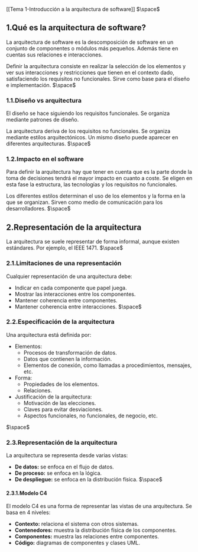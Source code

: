 [[Tema 1-Introducción a la arquitectura de software]]
$\space$
## 1.Qué es la arquitectura de software?
La arquitectura de software es la descomposición de software en un conjunto de componentes o módulos más pequeños. Además tiene en cuentas sus relaciones e interacciones.

Definir la arquitectura consiste en realizar la selección de los elementos y ver sus interacciones y restricciones que tienen en el contexto dado, satisfaciendo los requisitos no funcionales. Sirve como base para el diseño e implementación.
$\space$
### 1.1.Diseño vs arquitectura
El diseño se hace siguiendo los requisitos funcionales. Se organiza mediante patrones de diseño. 

La arquitectura deriva de los requisitos no funcionales. Se organiza mediante estilos arquitectónicos. Un mismo diseño puede aparecer en diferentes arquitecturas.
$\space$
### 1.2.Impacto en el software
Para definir la arquitectura hay que tener en cuenta que es la parte donde la toma de decisiones tendrá el mayor impacto en cuanto a coste. Se eligen en esta fase la estructura, las tecnologías y los requisitos no funcionales.

Los diferentes estilos determinan el uso de los elementos y la forma en la que se organizan. Sirven como medio de comunicación para los desarrolladores.
$\space$
## 2.Representación de la arquitectura
La arquitectura se suele representar de forma informal, aunque existen estándares. Por ejemplo, el IEEE 1471.
$\space$
### 2.1.Limitaciones de una representación
Cualquier representación de una arquitectura debe:
+ Indicar en cada componente que papel juega.
+ Mostrar las interacciones entre los componentes.
+ Mantener coherencia entre componentes.
+ Mantener coherencia entre interacciones.
$\space$
### 2.2.Especificación de la arquitectura
Una arquitectura está definida por:
+ Elementos:
	+ Procesos de transformación de datos.
	+ Datos que contienen la información.
	+ Elementos de conexión, como llamadas a procedimientos, mensajes, etc.
+ Forma:
	+ Propiedades de los elementos.
	+ Relaciones.
+ Justificación de la arquitectura:
	+ Motivación de las elecciones.
	+ Claves para evitar desviaciones.
	+ Aspectos funcionales, no funcionales, de negocio, etc.
	
$\space$
### 2.3.Representación de la arquitectura
La arquitectura se representa desde varias vistas:
+ **De datos:** se enfoca en el flujo de datos.
+ **De proceso:** se enfoca en la lógica.
+ **De despliegue:** se enfoca en la distribución física.
$\space$
#### 2.3.1.Modelo C4
El modelo C4 es una forma de representar las vistas de una arquitectura. Se basa en 4 niveles:
+ **Contexto:** relaciona el sistema con otros sistemas.
+ **Contenedores:** muestra la distribución física de los componentes.
+ **Componentes:** muestra las relaciones entre componentes.
+ **Código:** diagramas de componentes y clases UML.